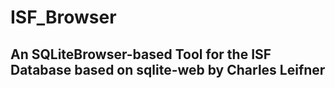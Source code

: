 # ISF_Browser
## An SQLiteBrowser-based Tool for the ISF Database based on sqlite-web by Charles Leifner

